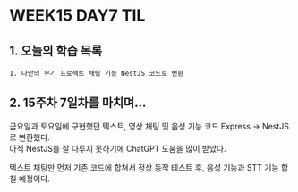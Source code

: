 # WEEK15 DAY7 TIL

## 1. 오늘의 학습 목록
```
1. 나만의 무기 프로젝트 채팅 기능 NestJS 코드로 변환
```

## 2. 15주차 7일차를 마치며...
금요일과 토요일에 구현했던 텍스트, 영상 채팅 및 음성 기능 코드 Express -> NestJS로 변환했다.  
아직 NestJS를 잘 다루지 못하기에 ChatGPT 도움을 많이 받았다.

텍스트 채팅만 먼저 기존 코드에 합쳐서 정상 동작 테스트 후, 음성 기능과 STT 기능 합칠 예정이다.